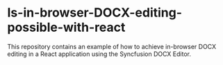 # Is-in-browser-DOCX-editing-possible-with-react
This repository contains an example of how to achieve in-browser DOCX editing in a React application using the Syncfusion DOCX Editor.
